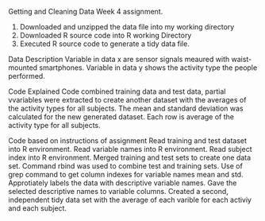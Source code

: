 Getting and Cleaning Data Week 4 assignment.

1. Downloaded and unzipped the data file into my working directory
2. Downloaded R source code into R working Directory
3. Executed R source code to generate a tidy data file.


Data Description
Variable in data x are sensor signals meaured with waist-mounted smartphones. Variable in data y shows the activity type the people performed.

Code Explained
Code combined training data and test data, partial vvariables were extracted to create another dataset with the averages of the activity types for all subjects.  The mean and standard deviation was calculated for the new generated dataset. Each row is average of the activity type for all subjects. 

Code based on instructions of assignment
Read training and test dataset into R environment. Read variable names into R environment. Read subject index into R environment. 
Merged training and test sets to create one data set.
Command rbind was used to combine test and training sets. 
Use of grep command to get column indexes for variable names mean and std. 
Approtiately labels the data with descriptive variable names.  Gave the selected descriptive names to variable columns. 
Created a second, independent tidy data set with the average of each varible for each activiy and each subject. 
